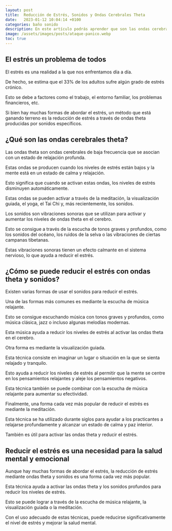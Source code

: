```yaml
---
layout: post
title:  Reducción de Estrés, Sonidos y Ondas Cerebrales Theta
date:   2023-01-12 10:04:14 +0100
categories: baño sonido
description: En este artículo podrás aprender que son las ondas cerebrales theta y como ayudan a reducir el estrés.
image: /assets/images/posts/ataque-panico.webp
toc: true
---
```


## __El estrés un problema de todos__

El estrés es una realidad a la que nos enfrentamos día a día. 

De hecho, se estima que el 33% de los adultos sufre algún grado de estrés crónico. 

Esto se debe a factores como el trabajo, el entorno familiar, los problemas financieros, etc. 

Si bien hay muchas formas de abordar el estrés, un método que está ganando terreno es la reducción de estrés a través de ondas theta producidas por sonidos específicos. 

## __¿Qué son las ondas cerebrales theta?__

Las ondas theta son ondas cerebrales de baja frecuencia que se asocian con un estado de relajación profunda. 

Estas ondas se producen cuando los niveles de estrés están bajos y la mente está en un estado de calma y relajación. 

Esto significa que cuando se activan estas ondas, los niveles de estrés disminuyen automáticamente. 

Estas ondas se pueden activar a través de la meditación, la visualización guiada, el yoga, el Tai Chi y, más recientemente, los sonidos. 

Los sonidos son vibraciones sonoras que se utilizan para activar y aumentar los niveles de ondas theta en el cerebro. 

Esto se consigue a través de la escucha de tonos graves y profundos, como los sonidos del océano, los ruidos de la selva o las vibraciones de ciertas campanas tibetanas. 

Estas vibraciones sonoras tienen un efecto calmante en el sistema nervioso, lo que ayuda a reducir el estrés. 

## __¿Cómo se puede reducir el estrés con ondas theta y sonidos?__

Existen varias formas de usar el sonidos para reducir el estrés. 

Una de las formas más comunes es mediante la escucha de música relajante.

Esto se consigue escuchando música con tonos graves y profundos, como música clásica, jazz o incluso algunas melodías modernas. 

Esta música ayuda a reducir los niveles de estrés al activar las ondas theta en el cerebro. 

Otra forma es mediante la visualización guiada. 

Esta técnica consiste en imaginar un lugar o situación en la que se sienta relajado y tranquilo. 

Esto ayuda a reducir los niveles de estrés al permitir que la mente se centre en los pensamientos relajantes y aleje los pensamientos negativos. 

Esta técnica también se puede combinar con la escucha de música relajante para aumentar su efectividad. 

Finalmente, una forma cada vez más popular de reducir el estrés es mediante la meditación. 

Esta técnica se ha utilizado durante siglos para ayudar a los practicantes a relajarse profundamente y alcanzar un estado de calma y paz interior. 

También es útil para activar las ondas theta y reducir el estrés. 

## __Reducir el estrés es una necesidad para la salud mental y emocional__

Aunque hay muchas formas de abordar el estrés, la reducción de estrés mediante ondas theta y sonidos es una forma cada vez más popular. 

Esta técnica ayuda a activar las ondas theta y los sonidos profundos para reducir los niveles de estrés. 

Esto se puede lograr a través de la escucha de música relajante, la visualización guiada o la meditación. 

Con el uso adecuado de estas técnicas, puede reducirse significativamente el nivel de estrés y mejorar la salud mental.
